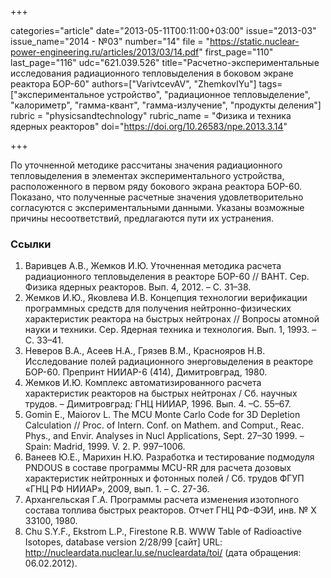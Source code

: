 +++

categories="article"
date="2013-05-11T00:11:00+03:00"
issue="2013-03"
issue_name="2014 - №03"
number="14"
file = "https://static.nuclear-power-engineering.ru/articles/2013/03/14.pdf"
first_page="110"
last_page="116"
udc="621.039.526"
title="Расчетно-экспериментальные исследования радиационного тепловыделения в боковом экране реактора БОР-60"
authors=["VarivtcevAV", "ZhemkovIYu"]
tags=["экспериментальное устройство", "радиационное тепловыделение", "калориметр", "гамма-квант", "гамма-излучение", "продукты деления"]
rubric = "physicsandtechnology"
rubric_name = "Физика и техника ядерных реакторов"
doi="https://doi.org/10.26583/npe.2013.3.14"

+++

По уточненной методике рассчитаны значения радиационного тепловыделения в элементах экспериментального устройства, расположенного в первом ряду бокового экрана реактора БОР-60. Показано, что полученные расчетные значения удовлетворительно согласуются с экспериментальными данными. Указаны возможные причины несоответствий, предлагаются пути их устранения.

### Ссылки

1. Варивцев А.В., Жемков И.Ю. Уточненная методика расчета радиационного тепловыделения в реакторе БОР-60 // ВАНТ. Сер. Физика ядерных реакторов. Вып. 4, 2012. – С. 31–38.
2. Жемков И.Ю., Яковлева И.В. Концепция технологии верификации программных средств для получения нейтронно-физических характеристик реактора на быстрых нейтронах // Вопросы атомной науки и техники. Сер. Ядерная техника и технология. Вып. 1, 1993. – С. 33–41.
3. Неверов В.А., Асеев Н.А., Грязев В.М., Краснояров Н.В. Исследование полей радиационного энерговыделения в реакторе БОР-60. Препринт НИИАР-6 (414), Димитровград, 1980.
4. Жемков И.Ю. Комплекс автоматизированного расчета характеристик реакторов на быстрых нейтронах / Сб. научных трудов. – Димитровград: ГНЦ НИИАР, 1996. Вып. 4. –С. 55–67.
5. Gomin E., Maiorov L. The MCU Monte Carlo Code for 3D Depletion Calculation // Proc. of Intern. Conf. on Mathem. and Comput., Reac. Phys., and Envir. Analyses in Nucl Applications, Sept. 27–30 1999. – Spain: Madrid, 1999. V. 2. P. 997–1006.
6. Ванеев Ю.Е., Марихин Н.Ю. Разработка и тестирование подмодуля PNDOUS в составе программы MCU-RR для расчета дозовых характеристик нейтронных и фотонных полей / Сб. трудов ФГУП «ГНЦ РФ НИИАР», 2009, вып. 1. – С. 27-36.
7. Архангельская Г.А. Программы расчета изменения изотопного состава топлива быстрых реакторов. Отчет ГНЦ РФ-ФЭИ, инв. № Х 33100, 1980.
8. Chu S.Y.F., Ekstrom L.P., Firestone R.B. WWW Table of Radioactive Isotopes, database version 2/28/99 [сайт] URL: http://nucleardata.nuclear.lu.se/nucleardata/toi/ (дата обращения: 06.02.2012).